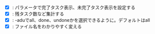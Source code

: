 - [x] : パラメータで完了タスク表示、未完了タスク表示を設定する
- [x] : 残タスク数など集計する
- [x] : -aduでall、done、undoneかを選択できるように。デフォルトはall
- [x] : ファイル名をわかりやすく変える
